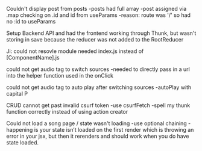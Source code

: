 Couldn't display post from posts
-posts had full array
-post assigned via .map checking on .id and id from useParams
-reason: route was '/' so had no :id to useParams

Setup Backend API and had the frontend working through Thunk, but wasn't storing in save because the reducer was not added to the RootReducer

Ji: could not resovle module
needed index.js instead of [ComponentName].js


could not get audio tag to switch sources
-needed to directly pass in a url into the helper function used in the onClick

could not get audio tag to auto play after switching sources
-autoPlay with capital P

CRUD cannot get past invalid csurf token
-use csurfFetch
-spell my thunk function correctly instead of using action creator

Could not load a song page / state wasn't loading
-use optional chaining
-happening is your state isn’t loaded on the first render which is throwing an error in your jsx, but then it rerenders and should work when you do have state loaded.